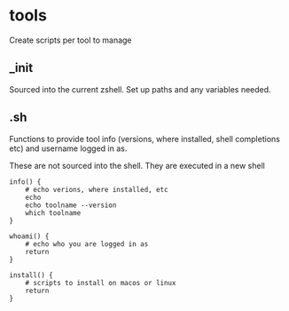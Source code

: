 # tools

Create scripts per tool to manage

## <tool>_init

Sourced into the current zshell.  Set up paths and any variables needed.

## <tool>.sh

Functions to provide tool info (versions, where installed, shell completions etc) and username logged in as.

These are not sourced into the shell.  They are executed in a new shell

```shell
info() {
    # echo verions, where installed, etc
    echo
    echo toolname --version
    which toolname
}

whoami() {
    # echo who you are logged in as
    return
}

install() {
    # scripts to install on macos or linux
    return
}
```

